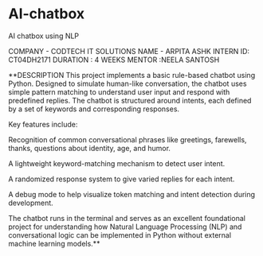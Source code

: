 # AI-chatbox
AI chatbox using NLP

COMPANY - CODTECH IT SOLUTIONS
NAME - ARPITA ASHK
INTERN ID: CT04DH2171
DURATION : 4 WEEKS
MENTOR :NEELA SANTOSH 

**DESCRIPTION
This project implements a basic rule-based chatbot using Python. Designed to simulate human-like conversation, the chatbot uses simple pattern matching to understand user input and respond with predefined replies. The chatbot is structured around intents, each defined by a set of keywords and corresponding responses.

Key features include:

Recognition of common conversational phrases like greetings, farewells, thanks, questions about identity, age, and humor.

A lightweight keyword-matching mechanism to detect user intent.

A randomized response system to give varied replies for each intent.

A debug mode to help visualize token matching and intent detection during development.

The chatbot runs in the terminal and serves as an excellent foundational project for understanding how Natural Language Processing (NLP) and conversational logic can be implemented in Python without external machine learning models.**
